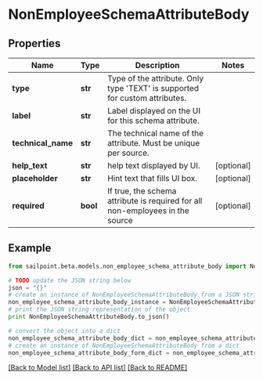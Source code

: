 # NonEmployeeSchemaAttributeBody


## Properties
Name | Type | Description | Notes
------------ | ------------- | ------------- | -------------
**type** | **str** | Type of the attribute. Only type &#39;TEXT&#39; is supported for custom attributes. | 
**label** | **str** | Label displayed on the UI for this schema attribute. | 
**technical_name** | **str** | The technical name of the attribute. Must be unique per source. | 
**help_text** | **str** | help text displayed by UI. | [optional] 
**placeholder** | **str** | Hint text that fills UI box. | [optional] 
**required** | **bool** | If true, the schema attribute is required for all non-employees in the source | [optional] 

## Example

```python
from sailpoint.beta.models.non_employee_schema_attribute_body import NonEmployeeSchemaAttributeBody

# TODO update the JSON string below
json = "{}"
# create an instance of NonEmployeeSchemaAttributeBody from a JSON string
non_employee_schema_attribute_body_instance = NonEmployeeSchemaAttributeBody.from_json(json)
# print the JSON string representation of the object
print NonEmployeeSchemaAttributeBody.to_json()

# convert the object into a dict
non_employee_schema_attribute_body_dict = non_employee_schema_attribute_body_instance.to_dict()
# create an instance of NonEmployeeSchemaAttributeBody from a dict
non_employee_schema_attribute_body_form_dict = non_employee_schema_attribute_body.from_dict(non_employee_schema_attribute_body_dict)
```
[[Back to Model list]](../README.md#documentation-for-models) [[Back to API list]](../README.md#documentation-for-api-endpoints) [[Back to README]](../README.md)


